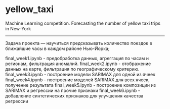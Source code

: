# yellow_taxi
Machine Learning competition. Forecasting the number of yellow taxi trips in New-York
______________________________________________________________________________________________________________________________________________________________________

Задача проекта — научиться предсказывать количество поездок в ближайшие часы в каждом районе Нью-Йорка; 

final_week1.ipynb - предобработка данных, агреггация по часам и регионам, фильтрация аномалий.
final_week2.ipynb - отображение данных на карте, фильтрация по географическому критерию.
final_week3.ipynb - построение модели SARIMAX для одной из ячеек
final_week4.ipynb - построение моделей SARIMAX для всех ячеек, получение результата
final_week5.ipynb - построение композиции из SARIMAX и регрессии на прочие признаки
final_week6.ipynb - добавление синтетических признаков для улучшения качества регрессии
